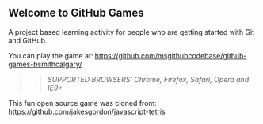## Welcome to GitHub Games

A project based learning activity for people who are getting started with Git and GitHub.

You can play the game at: https://github.com/msgithubcodebase/github-games-bsmithcalgary/

>> _*SUPPORTED BROWSERS*: Chrome, Firefox, Safari, Opera and IE9+_

This fun open source game was cloned from: https://github.com/jakesgordon/javascript-tetris
